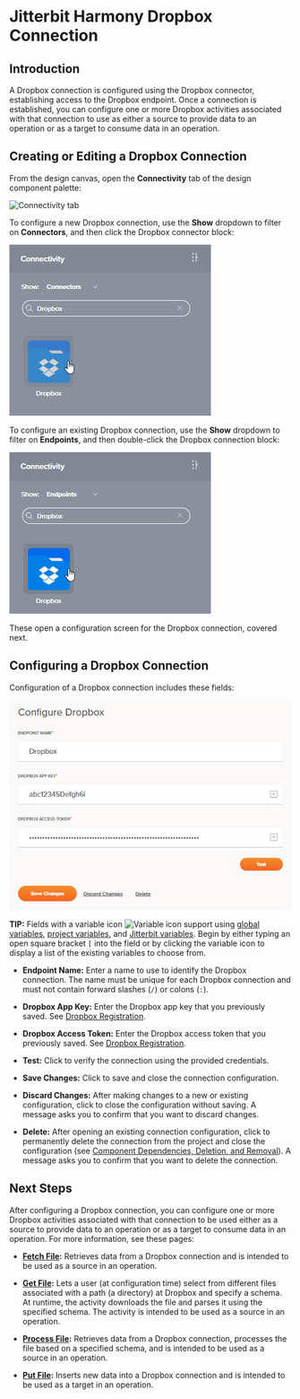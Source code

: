 # Jitterbit Harmony Dropbox Connection


## Introduction

A Dropbox connection is configured using the Dropbox connector, establishing access to the Dropbox endpoint. Once a
connection is established, you can configure one or more Dropbox activities associated with that connection to
use as either a source to provide data to an operation or as a target to consume data in an operation.


## Creating or Editing a Dropbox Connection

From the design canvas, open the **Connectivity** tab of the design component palette:

![Connectivity tab](./assets/connectivity-tab.png)

To configure a new Dropbox connection, use the **Show** dropdown to filter on **Connectors**, and then click the
Dropbox connector block:

![Dropbox connection new](./assets/dropbox-connection-new.png)

To configure an existing Dropbox connection, use the **Show** dropdown to filter on **Endpoints**, and then
double-click the Dropbox connection block:

![Dropbox connection existing](./assets/dropbox-connection-existing.png)

These open a configuration screen for the Dropbox connection, covered next.


## Configuring a Dropbox Connection

Configuration of a Dropbox connection includes these fields:

![Dropbox connection configuration](./assets/dropbox-connection-configuration.png)

**TIP:** Fields with a variable icon ![Variable icon](./assets/variable-icon.png) support using
[global variables](https://success.jitterbit.com/display/CS/Global+Variables),
[project variables](https://success.jitterbit.com/display/CS/Project+Variables), and
[Jitterbit variables](https://success.jitterbit.com/display/CS/Jitterbit+Variables). Begin by either typing an open
square bracket `[` into the field or by clicking the variable icon to display a list of the existing variables to
choose from.

- **Endpoint Name:** Enter a name to use to identify the Dropbox connection. The name must be unique for each Dropbox
  connection and must not contain forward slashes (`/`) or colons (`:`).

- **Dropbox App Key:** Enter the Dropbox app key that you previously saved. See
  [Dropbox Registration](./registration.md).

- **Dropbox Access Token:** Enter the Dropbox access token that you previously saved. See
  [Dropbox Registration](./registration.md).

- **Test:** Click to verify the connection using the provided credentials.

- **Save Changes:** Click to save and close the connection configuration.

- **Discard Changes:** After making changes to a new or existing configuration, click to close the configuration
  without saving. A message asks you to confirm that you want to discard changes.

- **Delete:** After opening an existing connection configuration, click to permanently delete the connection
  from the project and close the configuration (see
  [Component Dependencies, Deletion, and Removal](https://success.jitterbit.com/display/CS/Component+Dependencies%2C+Deletion%2C+and+Removal)).
  A message asks you to confirm that you want to delete the connection.


## Next Steps

After configuring a Dropbox connection, you can configure one or more Dropbox activities associated with that
connection to be used either as a source to provide data to an operation or as a target to consume data in an
operation. For more information, see these pages:

- **[Fetch File](./fetch-file-activity.md):** Retrieves data from a Dropbox connection and is intended to be used as
  a source in an operation.

- **[Get File](./get-file-activity.md):** Lets a user (at configuration time) select from different files associated
  with a path (a directory) at Dropbox and specify a schema. At runtime, the activity downloads the file and parses
  it using the specified schema. The activity is intended to be used as a source in an operation.

- **[Process File](./process-file-activity.md):** Retrieves data from a Dropbox connection, processes the file based
  on a specified schema, and is intended to be used as a source in an operation.

- **[Put File](./put-file-activity.md):** Inserts new data into a Dropbox connection and is intended to be used as
  a target in an operation.
